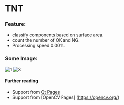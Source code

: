 # TNT

### Feature:
 + classify components based on surface area.
 + count the number of OK and NG.
 + Processing speed 0.001s.

### Some Image:
   ![1](https://user-images.githubusercontent.com/57834526/113753945-e754f700-9738-11eb-8669-27c7986d5979.PNG)
 ![3](https://user-images.githubusercontent.com/57834526/113754593-97c2fb00-9739-11eb-93c3-9d3266b646d9.PNG)
 
 #### Further reading
  - Support from [Qt Pages](https://www.qt.io)
  - Support from [OpenCV Pages] (https://opencv.org/)
